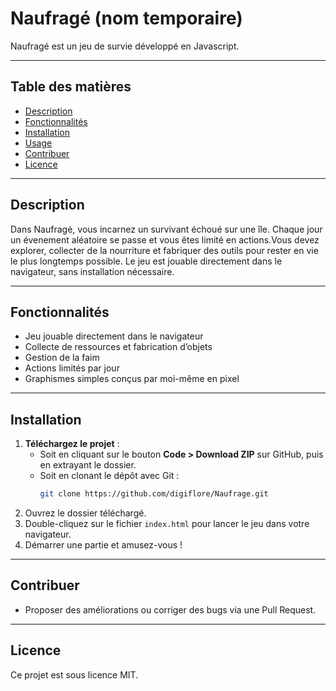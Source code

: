 # Naufragé (nom temporaire)
Naufragé est un jeu de survie développé en Javascript.

---

## Table des matières
- [Description](#description)
- [Fonctionnalités](#fonctionnalités)
- [Installation](#installation)
- [Usage](#usage)
- [Contribuer](#contribuer)
- [Licence](#licence)

---

## Description
Dans Naufragé, vous incarnez un survivant échoué sur une île. Chaque jour un évenement aléatoire se passe et vous êtes limité en actions.Vous devez explorer, collecter de la nourriture et fabriquer des outils pour rester en vie le plus longtemps possible. Le jeu est jouable directement dans le navigateur, sans installation nécessaire.

---

## Fonctionnalités
- Jeu jouable directement dans le navigateur
- Collecte de ressources et fabrication d’objets
- Gestion de la faim
- Actions limités par jour
- Graphismes simples conçus par moi-même en pixel

---

## Installation
1. **Téléchargez le projet** :  
   - Soit en cliquant sur le bouton **Code > Download ZIP** sur GitHub, puis en extrayant le dossier.  
   - Soit en clonant le dépôt avec Git :  
     ```bash
     git clone https://github.com/digiflore/Naufrage.git
     ```
2. Ouvrez le dossier téléchargé.
3. Double-cliquez sur le fichier `index.html` pour lancer le jeu dans votre navigateur.
4. Démarrer une partie et amusez-vous !

---

## Contribuer
- Proposer des améliorations ou corriger des bugs via une Pull Request.

---

## Licence
Ce projet est sous licence MIT.  
